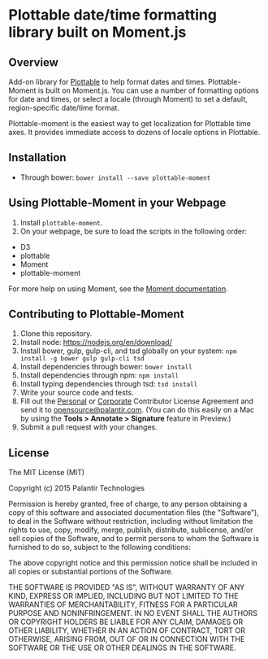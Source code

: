 # Plottable date/time formatting library built on Moment.js

## Overview
Add-on library for [Plottable](http://plottablejs.org/) to help format dates and times. Plottable-Moment is built on Moment.js. You can use a number of formatting options for date and times, or select a locale (through Moment) to set a default, region-specific date/time format.

Plottable-moment is the easiest way to get localization for Plottable time axes. It provides immediate access to dozens of locale options in Plottable.

## Installation
- Through bower: `bower install --save plottable-moment`

## Using Plottable-Moment in your Webpage
1. Install `plottable-moment`.
2. On your webpage, be sure to load the scripts in the following order:
  - D3
  - plottable
  - Moment
  - plottable-moment

For more help on using Moment, see the [Moment documentation](http://momentjs.com/docs/).

## Contributing to Plottable-Moment
1. Clone this repository.
2. Install node: https://nodejs.org/en/download/
3. Install bower, gulp, gulp-cli, and tsd globally on your system: `npm install -g bower gulp gulp-cli tsd`
4. Install dependencies through bower: `bower install`
5. Install dependencies through npm: `npm install`
6. Install typing dependencies through tsd: `tsd install`
7. Write your source code and tests.
8. Fill out the [Personal](link) or [Corporate](link) Contributor License Agreement and send it to [opensource@palantir.com](mailto:opensource@palantir.com). (You can do this easily on a Mac by using the **Tools > Annotate > Signature** feature in Preview.)
9. Submit a pull request with your changes.


## License
The MIT License (MIT)

Copyright (c) 2015 Palantir Technologies

Permission is hereby granted, free of charge, to any person obtaining a copy
of this software and associated documentation files (the "Software"), to deal
in the Software without restriction, including without limitation the rights
to use, copy, modify, merge, publish, distribute, sublicense, and/or sell
copies of the Software, and to permit persons to whom the Software is
furnished to do so, subject to the following conditions:

The above copyright notice and this permission notice shall be included in all
copies or substantial portions of the Software.

THE SOFTWARE IS PROVIDED "AS IS", WITHOUT WARRANTY OF ANY KIND, EXPRESS OR
IMPLIED, INCLUDING BUT NOT LIMITED TO THE WARRANTIES OF MERCHANTABILITY,
FITNESS FOR A PARTICULAR PURPOSE AND NONINFRINGEMENT. IN NO EVENT SHALL THE
AUTHORS OR COPYRIGHT HOLDERS BE LIABLE FOR ANY CLAIM, DAMAGES OR OTHER
LIABILITY, WHETHER IN AN ACTION OF CONTRACT, TORT OR OTHERWISE, ARISING FROM,
OUT OF OR IN CONNECTION WITH THE SOFTWARE OR THE USE OR OTHER DEALINGS IN THE
SOFTWARE.